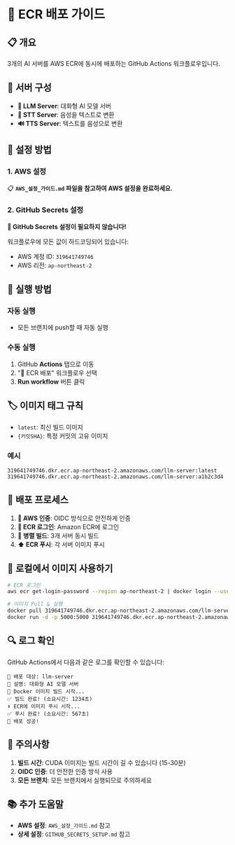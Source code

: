 # 🚀 ECR 배포 가이드

## 📋 개요
3개의 AI 서버를 AWS ECR에 동시에 배포하는 GitHub Actions 워크플로우입니다.

## 🤖 서버 구성
- **🧠 LLM Server**: 대화형 AI 모델 서버
- **🎤 STT Server**: 음성을 텍스트로 변환
- **🔊 TTS Server**: 텍스트를 음성으로 변환

## 🔧 설정 방법

### 1. AWS 설정
📋 **`AWS_설정_가이드.md` 파일을 참고하여 AWS 설정을 완료하세요.**

### 2. GitHub Secrets 설정
**🎉 GitHub Secrets 설정이 필요하지 않습니다!**

워크플로우에 모든 값이 하드코딩되어 있습니다:
- AWS 계정 ID: `319641749746`
- AWS 리전: `ap-northeast-2`

## 🚀 실행 방법

### 자동 실행
- 모든 브랜치에 push할 때 자동 실행

### 수동 실행
1. GitHub **Actions** 탭으로 이동
2. "🚀 ECR 배포" 워크플로우 선택
3. **Run workflow** 버튼 클릭

## 🏷️ 이미지 태그 규칙

- `latest`: 최신 빌드 이미지
- `{커밋SHA}`: 특정 커밋의 고유 이미지

### 예시
```
319641749746.dkr.ecr.ap-northeast-2.amazonaws.com/llm-server:latest
319641749746.dkr.ecr.ap-northeast-2.amazonaws.com/llm-server:a1b2c3d4
```

## 🔄 배포 프로세스

1. **🔐 AWS 인증**: OIDC 방식으로 안전하게 인증
2. **🏪 ECR 로그인**: Amazon ECR에 로그인
3. **🐳 병렬 빌드**: 3개 서버 동시 빌드
4. **⬆️ ECR 푸시**: 각 서버 이미지 푸시

## 🐳 로컬에서 이미지 사용하기

```bash
# ECR 로그인
aws ecr get-login-password --region ap-northeast-2 | docker login --username AWS --password-stdin 319641749746.dkr.ecr.ap-northeast-2.amazonaws.com

# 이미지 Pull & 실행
docker pull 319641749746.dkr.ecr.ap-northeast-2.amazonaws.com/llm-server:latest
docker run -d -p 5000:5000 319641749746.dkr.ecr.ap-northeast-2.amazonaws.com/llm-server:latest
```

## 🔍 로그 확인

GitHub Actions에서 다음과 같은 로그를 확인할 수 있습니다:

```
🎯 배포 대상: llm-server
📝 설명: 대화형 AI 모델 서버
🔨 Docker 이미지 빌드 시작...
✅ 빌드 완료! (소요시간: 1234초)
⬆️ ECR에 이미지 푸시 시작...
✅ 푸시 완료! (소요시간: 567초)
🎉 배포 성공!
```

## 🚨 주의사항

1. **빌드 시간**: CUDA 이미지는 빌드 시간이 길 수 있습니다 (15-30분)
2. **OIDC 인증**: 더 안전한 인증 방식 사용
3. **모든 브랜치**: 모든 브랜치에서 실행되므로 주의하세요

## 📚 추가 도움말

- **AWS 설정**: `AWS_설정_가이드.md` 참고
- **상세 설정**: `GITHUB_SECRETS_SETUP.md` 참고 